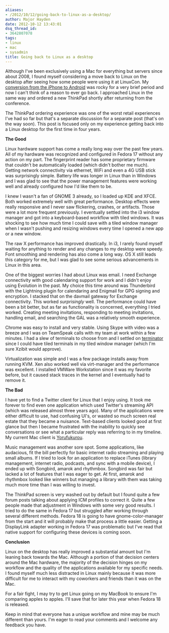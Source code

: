 ```yaml
---
aliases:
- /2012/10/12/going-back-to-linux-as-a-desktop/
author: Major Hayden
date: 2012-10-12 13:43:01
dsq_thread_id:
- 3642807078
tags:
- linux
- mac
- sysadmin
title: Going back to Linux as a desktop
---
```


Although I've been exclusively using a Mac for everything but servers since
about 2008, I found myself considering a move back to Linux on the desktop
after seeing how some people were using it at LinuxCon. My [conversion from
the iPhone to Android][1] was rocky for a very brief period and now I can't
think of a reason to ever go back. I approached Linux in the same way and
ordered a new ThinkPad shortly after returning from the conference.

The ThinkPad ordering experience was one of the worst retail experiences I've
had so far but that's a separate discussion for a separate post (that's on the
way soon). This post is focused only on my experience getting back into a
Linux desktop for the first time in four years.

**The Good**

Linux hardware support has come a really long way over the past few years. All
of my hardware was recognized and configured in Fedora 17 without any action
on my part. The fingerprint reader has some proprietary firmware that couldn't
be automatically loaded (which didn't bother me much). Getting network
connectivity via ethernet, WiFi and even a 4G USB stick was surprisingly
simple. Battery life was longer in Linux than in Windows and I was glad to see
that the power management features were working well and already configured
how I'd like them to be.

I knew I wasn't a fan of GNOME 3 already, so I loaded up KDE and XFCE. Both
worked extremely well with great performance. Desktop effects were really
responsive and I never saw flickering, crashes, or artifacts. Those were a lot
more frequent previously. I eventually settled into the i3 window manager and
got into a keyboard-based workflow with tiled windows. It was shocking to see
how much time I could save with a tiled window manager when I wasn't pushing
and resizing windows every time I opened a new app or a new window.

The raw X performance has improved drastically. In i3, I rarely found myself
waiting for anything to render and any changes to my desktop were speedy. Font
smoothing and rendering has also come a long way. OS X still leads this
category for me, but I was glad to see some serious advancements in Linux in
this area.

One of the biggest worries I had about Linux was email. I need Exchange
connectivity with good calendaring support for work and I didn't enjoy using
Evolution in the past. My choice this time around was Thunderbird with the
Lightning plugin for calendaring and Enigmail for GPG signing and encryption.
I stacked that on the davmail gateway for Exchange connectivity. This worked
_surprisingly_ well. The performance could have been a bit better, but as far
as functionality is concerned, everything I tried worked. Creating meeting
invitations, responding to meeting invitations, handling email, and searching
the GAL was a relatively smooth experience.

Chrome was easy to install and very stable. Using Skype with video was a
breeze and I was on TeamSpeak calls with my team at work within a few minutes.
I had a slew of terminals to choose from and I settled on [terminator][2]
since I could have tiled terminals in my tiled window manager (which I'm sure
Xzibit would approve).

Virtualization was simple and I was a few package installs away from running
KVM. Xen also worked well via virt-manager and the performance was excellent.
I installed VMWare Workstation since it was my favorite before, but it caused
stack traces in the kernel and I eventually had to remove it.

**The Bad**

I have yet to find a Twitter client for Linux that I enjoy using. It took me
forever to find even one application which used Twitter's streaming API (which
was released almost three years ago). Many of the applications were either
difficult to use, had confusing UI's, or wasted so much screen real estate
that they became a nuisance. Text-based clients looked good at first glance
but then I became frustrated with the inability to quickly see conversations
or see what a particular reply was referring to in my timeline. My current Mac
client is [Yorufukurou][3].

Music management was another sore spot. Some applications, like audacious, fit
the bill perfectly for basic internet radio streaming and playing small
albums. If I tried to look for an application to replace iTunes (library
management, internet radio, podcasts, and sync with a mobile device), I ended
up with Songbird, amarok and rhythmbox. Songbird was fair but lacked a lot of
features that I was eager to get. At first, amarok and rhythmbox looked like
winners but managing a library with them was taking much more time than I was
willing to invest.

The ThinkPad screen is very washed out by default but I found quite a few
forum posts talking about applying ICM profiles to correct it. Quite a few
people made that adjustment in Windows with some very good results. I tried to
do the same in Fedora 17 but struggled after working through several different
methods. Fedora 18 is going to have gnome-color-manager from the start and it
will probably make that process a little easier. Getting a DisplayLink adapter
working in Fedora 17 was problematic but I've read that native support for
configuring these devices is coming soon.

**Conclusion**

Linux on the desktop has really improved a substantial amount but I'm leaning
back towards the Mac. Although a portion of that decision centers around the
Mac hardware, the majority of the decision hinges on my workflow and the
quality of the applications available for my specific needs. I found myself
much less distracted in Linux mainly because it was more difficult for me to
interact with my coworkers and friends than it was on the Mac.

For a fair fight, I may try to get Linux going on my MacBook to ensure I'm
comparing apples to apples. I'll save that for later this year when Fedora 18
is released.

Keep in mind that everyone has a unique workflow and mine may be much
different than yours. I'm eager to read your comments and I welcome any
feedback you have.

 [1]: /2012/09/06/one-week-with-android/
 [2]: https://terminator-gtk3.readthedocs.io/en/latest/
 [3]: https://sites.google.com/site/yorufukurou/home-en
